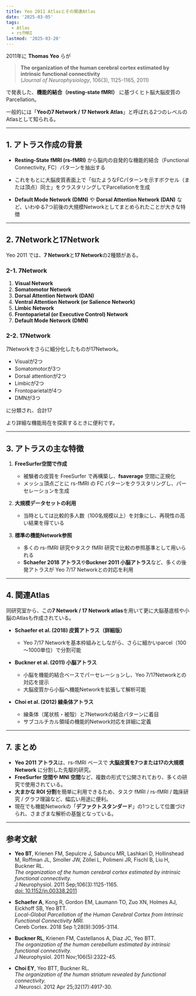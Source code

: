 ```yaml
---
title: Yeo 2011 Atlasとその関連Atlas
date: '2025-03-05'
tags:
  - Atlas
  - rsfMRI
lastmod: '2025-03-20'
---
```




2011年に **Thomas Yeo** らが

> **The organization of the human cerebral cortex estimated by intrinsic functional connectivity**  
> (*Journal of Neurophysiology*, 106(3), 1125-1165, 2011)  

で発表した、**機能的結合（resting-state fMRI）** に基づくヒト脳大脳皮質のParcellation。

一般的には「**Yeoの7 Network / 17 Network Atlas**」と呼ばれる2つのレベルのAtlasとして知られる。

---

## 1. アトラス作成の背景

- **Resting-State fMRI (rs-fMRI)** から脳内の自発的な機能的結合（Functional Connectivity, FC）パターンを抽出する

- これをもとに大脳皮質表面上で「似たようなFCパターンを示すボクセル（または頂点）同士」をクラスタリングしてParcellationを生成  

- **Default Mode Network (DMN)** や **Dorsal Attention Network (DAN)** など、いわゆる7つ前後の大規模Networkとしてまとめられたことが大きな特徴

  

---

## 2. 7Networkと17Network

Yeo 2011 では、**7 Network**と**17 Network**の2種類がある。

### 2-1. 7Network

1. **Visual Network**  
2. **Somatomotor Network**  
3. **Dorsal Attention Network (DAN)**  
4. **Ventral Attention Network (or Salience Network)**  
5. **Limbic Network**  
6. **Frontoparietal (or Executive Control) Network**  
7. **Default Mode Network (DMN)**  



### 2-2. 17Network

7Networkをさらに細分化したものが17Network。  

- Visualが2つ
- Somatomotorが3つ
- Dorsal attentionが2つ
- Limbicが2つ
- Frontoparietalが4つ
- DMNが3つ

に分類され、合計17

より詳細な機能局在を探索するときに便利です。

---

## 3. アトラスの主な特徴

1. **FreeSurfer空間で作成**  
   - 被験者の皮質を FreeSurfer で再構築し、**fsaverage** 空間に正規化  
   - メッシュ頂点ごとに rs-fMRI の FC パターンをクラスタリングし、パーセレーションを生成

2. **大規模データセットの利用**  
   - 当時としては比較的多人数（100名規模以上）を対象にし、再現性の高い結果を得ている  

3. **標準の機能Network参照**  
   - 多くの rs-fMRI 研究やタスク fMRI 研究で比較の参照基準として用いられる  
   - **Schaefer 2018 アトラス**や**Buckner 2011 小脳アトラス**など、多くの後発アトラスが Yeo 7/17 Networkとの対応を利用



---

## 4. 関連Atlas

同研究室から、この**7 Network / 17 Network atlas**を用いて更に大脳基底核や小脳のAtlasも作成されている。



- **Schaefer et al. (2018) 皮質アトラス（詳細版）**  
  - Yeo 7/17 Networkを基本枠組みとしながら、さらに細かいparcel（100～1000単位）で分割可能



- **Buckner et al. (2011) 小脳アトラス**  
  - 小脳を機能的結合ベースでパーセレーションし、Yeo 7/17Networkとの対応を提示  
  - 大脳皮質から小脳へ機能Networkを拡張して解析可能



- **Choi et al. (2012) 線条体アトラス**  
  - 線条体（尾状核・被殻）と7Networkの結合パターンに着目  
  - サブコルチカル領域の機能的Network対応を詳細に定義



---

## 7. まとめ

- **Yeo 2011 アトラス**は、rs-fMRI ベースで **大脳皮質を7つまたは17の大規模Network** に分割した先駆的研究。  
- **FreeSurfer 空間や MNI 空間**など、複数の形式で公開されており、多くの研究で使用されている。  
- **大まかな ROI 分割**を簡単に利用できるため、タスク fMRI / rs-fMRI / 臨床研究 / グラフ理論など、幅広い用途に便利。  
- 現在でも機能Networkの「**デファクトスタンダード**」の1つとして位置づけられ、さまざまな解析の基盤となっている。

---

## 参考文献

- **Yeo BT**, Krienen FM, Sepulcre J, Sabuncu MR, Lashkari D, Hollinshead M, Roffman JL, Smoller JW, Zöllei L, Polimeni JR, Fischl B, Liu H, Buckner RL.  
  *The organization of the human cerebral cortex estimated by intrinsic functional connectivity.*  
  J Neurophysiol. 2011 Sep;106(3):1125-1165.  
  [doi: 10.1152/jn.00338.2011](https://doi.org/10.1152/jn.00338.2011)

- **Schaefer A**, Kong R, Gordon EM, Laumann TO, Zuo XN, Holmes AJ, Eickhoff SB, Yeo BTT.  
  *Local-Global Parcellation of the Human Cerebral Cortex from Intrinsic Functional Connectivity MRI.*  
  Cereb Cortex. 2018 Sep 1;28(9):3095-3114.

- **Buckner RL**, Krienen FM, Castellanos A, Diaz JC, Yeo BTT.  
  *The organization of the human cerebellum estimated by intrinsic functional connectivity.*  
  J Neurophysiol. 2011 Nov;106(5):2322-45.

- **Choi EY**, Yeo BTT, Buckner RL.  
  *The organization of the human striatum revealed by functional connectivity.*  
  J Neurosci. 2012 Apr 25;32(17):4917-30.
